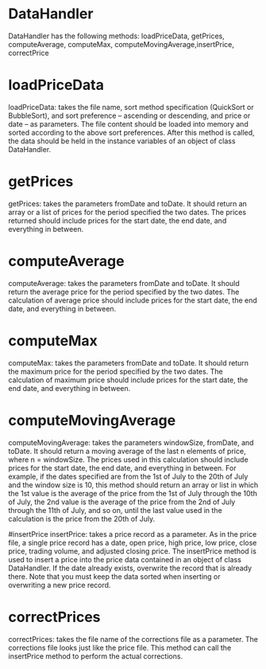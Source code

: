 # DataHandler
DataHandler has the following methods: loadPriceData, getPrices, computeAverage, computeMax, computeMovingAverage,insertPrice, correctPrice 

# loadPriceData
loadPriceData: takes the file name, sort method specification (QuickSort or BubbleSort), and sort preference – ascending or descending, and price or date – as parameters. The file content should be loaded into memory and sorted according to the above sort preferences. After this method is called, the data should be held in the instance variables of an object of class DataHandler.

# getPrices
getPrices: takes the parameters fromDate and toDate. It should return an array or a list of prices for the period specified the two dates. The prices returned should include prices for the start date, the end date, and everything in between.

# computeAverage
computeAverage: takes the parameters fromDate and toDate. It should return the average price for the period specified by the two dates. The calculation of average price should include prices for the start date, the end date, and everything in between.

# computeMax
computeMax: takes the parameters fromDate and toDate. It should return the maximum price for the period specified by the two dates. The calculation of maximum price should include prices for the start date, the end date, and everything in between.

# computeMovingAverage
computeMovingAverage: takes the parameters windowSize, fromDate, and toDate. It should return a moving average of the last n elements of price, where n = windowSize. The prices used in this calculation should include prices for the start date, the end date, and everything in between. For example, if the dates specified are from the 1st of July to the 20th of July and the window size is 10, this method should return an array or list in which the 1st value is the average of the price from the 1st of July through the 10th of July, the 2nd value is the average of the price from the 2nd of July through the 11th of July, and so on, until the last value used in the calculation is the price from the 20th of July.

#insertPrice
insertPrice: takes a price record as a parameter. As in the price file, a single price record has a date, open price, high price, low price, close price, trading volume, and adjusted closing price. The insertPrice method is used to insert a price into the price data contained in an object of class DataHandler. If the date already exists, overwrite the record that is already there. Note that you must keep the data sorted when inserting or overwriting a new price record.

# correctPrices
correctPrices: takes the file name of the corrections file as a parameter. The corrections file looks just like the price file. This method can call the insertPrice method to perform the actual corrections.
